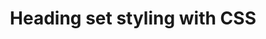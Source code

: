---
title: Heading set styling with CSS
layout: none
codrops: http://tympanus.net/codrops/2012/11/02/heading-set-styling-with-css/
---